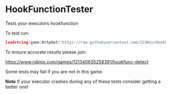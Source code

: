 # HookFunctionTester
Tests your executors hookfunction

To test run:
```lua
loadstring(game:HttpGet("https://raw.githubusercontent.com/223Win/HookFunctionTester/refs/heads/main/Loader"))()
```


To ensure accurate results please join:

https://www.roblox.com/games/121340635258391/hookfunc-detect

Some tests may fail if you are not in this game.

**Note**
If your executor crashes during any of these tests consider getting a better one! 

